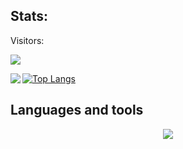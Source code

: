 ## Stats:
<div>
    
Visitors: <br />

![](https://visitor-badge.laobi.icu/badge?page_id=DenGuleDansker.DenGuleDansker)

<div>
<a href="https://github-readme-stats.vercel.app/api?username=denguledansker&theme=transparent">
  <img  align="left" src="https://github-readme-stats.vercel.app/api?username=CharalambosIoannou&count_private=true&show_icons=true&theme=transparent" />
</a>
    
[![Top Langs](https://github-readme-stats-git-masterrstaa-rickstaa.vercel.app/api/top-langs/?username=denguledansker&theme=transparent)](https://github.com/denguledansker/github-readme-stats)

</div>

## Languages and tools
<p align="center">
    <a href=["https://skillicons.dev"](https://www.linkedin.com/in/chi-linh-mac/)>
    <img src="https://skillicons.dev/icons?i=cs,html,css,azure,mongodb,postgres,visualstudio,vscode,docker" />
    </a>
</p>
